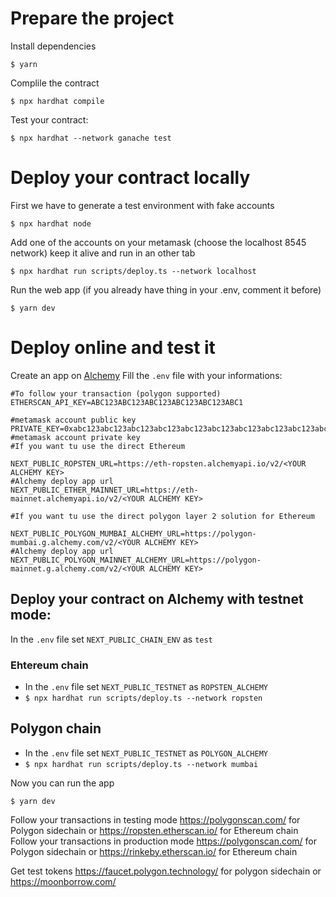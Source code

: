 # Prepare the project

Install dependencies

`$ yarn`

Complile the contract

`$ npx hardhat compile`

Test your contract:

`$ npx hardhat --network ganache test`

# Deploy your contract locally

First we have to generate a test environment with fake accounts

`$ npx hardhat node`

Add one of the accounts on your metamask (choose the localhost 8545 network)
keep it alive and run in an other tab

`$ npx hardhat run scripts/deploy.ts --network localhost`

Run the web app (if you already have thing in your .env, comment it before)

`$ yarn dev`

# Deploy online and test it

Create an app on [Alchemy](https://www.alchemy.com/)
Fill the `.env` file with your informations:

```dosini
#To follow your transaction (polygon supported)
ETHERSCAN_API_KEY=ABC123ABC123ABC123ABC123ABC123ABC1

#metamask account public key
PRIVATE_KEY=0xabc123abc123abc123abc123abc123abc123abc123abc123abc123abc123abc1
#metamask account private key
#If you want tu use the direct Ethereum

NEXT_PUBLIC_ROPSTEN_URL=https://eth-ropsten.alchemyapi.io/v2/<YOUR ALCHEMY KEY>
#Alchemy deploy app url
NEXT_PUBLIC_ETHER_MAINNET_URL=https://eth-mainnet.alchemyapi.io/v2/<YOUR ALCHEMY KEY>

#If you want tu use the direct polygon layer 2 solution for Ethereum

NEXT_PUBLIC_POLYGON_MUMBAI_ALCHEMY_URL=https://polygon-mumbai.g.alchemy.com/v2/<YOUR ALCHEMY KEY>
#Alchemy deploy app url
NEXT_PUBLIC_POLYGON_MAINNET_ALCHEMY_URL=https://polygon-mainnet.g.alchemy.com/v2/<YOUR ALCHEMY KEY>
```

## Deploy your contract on Alchemy with testnet mode:

In the `.env` file set `NEXT_PUBLIC_CHAIN_ENV` as `test`

### Ehtereum chain

- In the `.env` file set `NEXT_PUBLIC_TESTNET` as `ROPSTEN_ALCHEMY`
- `$ npx hardhat run scripts/deploy.ts --network ropsten`

## Polygon chain

- In the `.env` file set `NEXT_PUBLIC_TESTNET` as `POLYGON_ALCHEMY`
- `$ npx hardhat run scripts/deploy.ts --network mumbai`

Now you can run the app

`$ yarn dev`

Follow your transactions in testing mode https://polygonscan.com/ for Polygon sidechain or https://ropsten.etherscan.io/ for Ethereum chain
Follow your transactions in production mode https://polygonscan.com/ for Polygon sidechain or https://rinkeby.etherscan.io/ for Ethereum chain

Get test tokens https://faucet.polygon.technology/ for polygon sidechain or https://moonborrow.com/
